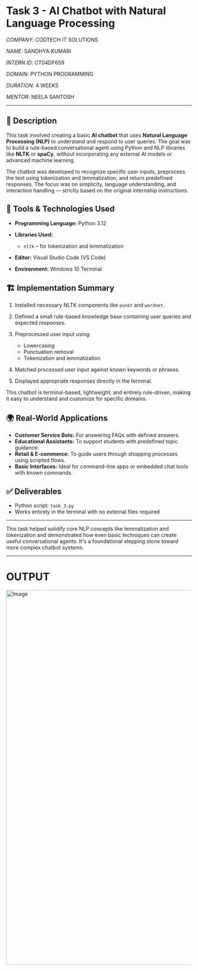 #  Task 3 - AI Chatbot with Natural Language Processing

*COMPANY*: CODTECH IT SOLUTIONS

*NAME*: SANDHYA KUMARI

*INTERN ID*: CT04DF659

*DOMAIN*: PYTHON PROGRAMMING

*DURATION*: 4 WEEKS

*MENTOR*: NEELA SANTOSH

---

## 📄 Description

This task involved creating a basic **AI chatbot** that uses **Natural Language Processing (NLP)** to understand and respond to user queries. The goal was to build a rule-based conversational agent using Python and NLP libraries like **NLTK** or **spaCy**, without incorporating any external AI models or advanced machine learning.

The chatbot was developed to recognize specific user inputs, preprocess the text using tokenization and lemmatization, and return predefined responses. The focus was on simplicity, language understanding, and interaction handling — strictly based on the original internship instructions.

## 🧰 Tools & Technologies Used

* **Programming Language:** Python 3.12
* **Libraries Used:**

  * `nltk` – for tokenization and lemmatization
* **Editor:** Visual Studio Code (VS Code)
* **Environment:** Windows 10 Terminal

## 🏗️ Implementation Summary

1. Installed necessary NLTK components like `punkt` and `wordnet`.
2. Defined a small rule-based knowledge base containing user queries and expected responses.
3. Preprocessed user input using:

   * Lowercasing
   * Punctuation removal
   * Tokenization and lemmatization
4. Matched processed user input against known keywords or phrases.
5. Displayed appropriate responses directly in the terminal.

This chatbot is terminal-based, lightweight, and entirely rule-driven, making it easy to understand and customize for specific domains.

## 🌍 Real-World Applications

* **Customer Service Bots:** For answering FAQs with defined answers.
* **Educational Assistants:** To support students with predefined topic guidance.
* **Retail & E-commerce:** To guide users through shopping processes using scripted flows.
* **Basic Interfaces:** Ideal for command-line apps or embedded chat tools with known commands.

## ✅ Deliverables

* Python script: `task_3.py`
* Works entirely in the terminal with no external files required

---

This task helped solidify core NLP concepts like lemmatization and tokenization and demonstrated how even basic techniques can create useful conversational agents. It's a foundational stepping stone toward more complex chatbot systems.

---
# OUTPUT
<img width="1919" height="1017" alt="Image" src="https://github.com/user-attachments/assets/05d2f9cc-cf37-443e-af86-fadb96a1b98d" />

